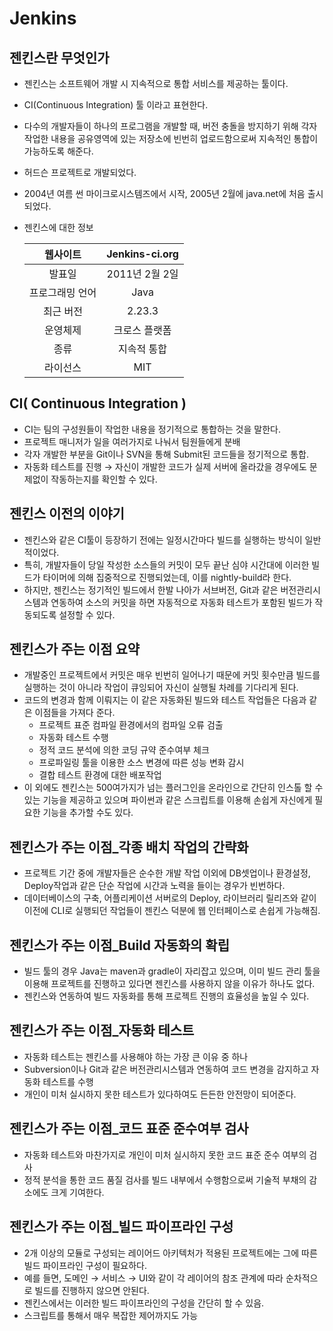 # Jenkins



## 젠킨스란 무엇인가

- 젠킨스는 소프트웨어 개발 시 지속적으로 통합 서비스를 제공하는 툴이다. 
- CI(Continuous Integration) 툴 이라고 표현한다.
- 다수의 개발자들이 하나의 프로그램을 개발할 때, 버전 충돌을 방지하기 위해 각자 작업한 내용을 공유영역에 있는 저장소에 빈번히 업로드함으로써 지속적인 통합이 가능하도록 해준다.
- 허드슨 프로젝트로 개발되었다.
- 2004년 여름 썬 마이크로시스템즈에서 시작, 2005년 2월에 java.net에 처음 출시되었다.

- 젠킨스에 대한 정보

  |    웹사이트     | Jenkins-ci.org |
  | :-------------: | :------------: |
  |     발표일      | 2011년 2월 2일 |
  | 프로그래밍 언어 |      Java      |
  |    최근 버전    |     2.23.3     |
  |    운영체제     | 크로스 플랫폼  |
  |      종류       |  지속적 통합   |
  |    라이선스     |      MIT       |

  

## CI( Continuous Integration )

- CI는 팀의 구성원들이 작업한 내용을 정기적으로 통합하는 것을 말한다.
- 프로젝트 매니저가 일을 여러가지로 나눠서 팀원들에게 분배
- 각자 개발한 부분을 Git이나 SVN을 통해 Submit된 코드들을 정기적으로 통합.
- 자동화 테스트를 진행 → 자신이 개발한 코드가 실제 서버에 올라갔을 경우에도 문제없이 작동하는지를 확인할 수 있다.



## 젠킨스 이전의 이야기

- 젠킨스와 같은 CI툴이 등장하기 전에는 일정시간마다 빌드를 실행하는 방식이 일반적이었다.
- 특히, 개발자들이 당일 작성한 소스들의 커밋이 모두 끝난 심야 시간대에 이러한 빌드가 타이머에 의해 집중적으로 진행되었는데, 이를 nightly-build라 한다.
- 하지만, 젠킨스는 정기적인 빌드에서 한발 나아가 서브버전, Git과 같은 버전관리시스템과 연동하여 소스의 커밋을 하면 자동적으로 자동화 테스트가 포함된 빌드가 작동되도록 설정할 수 있다.



## 젠킨스가 주는 이점 요약

- 개발중인 프로젝트에서 커밋은 매우 빈번히 일어나기 때문에 커밋 횟수만큼 빌드를 실행하는 것이 아니라 작업이 큐잉되어 자신이 실행될 차례를 기다리게 된다.
- 코드의 변경과 함께 이뤄지는 이 같은 자동화된 빌드와 테스트 작업들은 다음과 같은 이점들을 가져다 준다.
  - 프로젝트 표준 컴파일 환경에서의 컴파일 오류 검출
  - 자동화 테스트 수행
  - 정적 코드 분석에 의한 코딩 규약 준수여부 체크
  - 프로파일링 툴을 이용한 소스 변경에 따른 성능 변화 감시
  - 결합 테스트 환경에 대한 배포작업
- 이 외에도 젠킨스는 500여가지가 넘는 플러그인을 온라인으로 간단히 인스톨 할 수 있는 기능을 제공하고 있으며 파이썬과 같은 스크립트를 이용해 손쉽게 자신에게 필요한 기능을 추가할 수도 있다.



## 젠킨스가 주는 이점_각종 배치 작업의 간략화

- 프로젝트 기간 중에 개발자들은 순수한 개발 작업 이외에 DB셋업이나 환경설정, Deploy작업과 같은 단순 작업에 시간과 노력을 들이는 경우가 빈번하다.
- 데이터베이스의 구축, 어플리케이션 서버로의 Deploy, 라이브러리 릴리즈와 같이 이전에 CLI로 실행되던 작업들이 젠킨스 덕분에 웹 인터페이스로 손쉽게 가능해짐.



## 젠킨스가 주는 이점_Build 자동화의 확립

- 빌드 툴의 경우 Java는 maven과 gradle이 자리잡고 있으며, 이미 빌드 관리 툴을 이용해 프로젝트를 진행하고 있다면 젠킨스를 사용하지 않을 이유가 하나도 없다.
- 젠킨스와 연동하여 빌드 자동화를 통해 프로젝트 진행의 효율성을 높일 수 있다.



## 젠킨스가 주는 이점_자동화 테스트

- 자동화 테스트는 젠킨스를 사용해야 하는 가장 큰 이유 중 하나
- Subversion이나 Git과 같은 버전관리시스템과 연동하여 코드 변경을 감지하고 자동화 테스트를 수행
- 개인이 미처 실시하지 못한 테스트가 있다하여도 든든한 안전망이 되어준다.



## 젠킨스가 주는 이점_코드 표준 준수여부 검사

- 자동화 테스트와 마찬가지로 개인이 미처 실시하지 못한 코드 표준 준수 여부의 검사
- 정적 분석을 통한 코드 품질 검사를 빌드 내부에서 수행함으로써 기술적 부채의 감소에도 크게 기여한다.



## 젠킨스가 주는 이점_빌드 파이프라인 구성

- 2개 이상의 모듈로 구성되는 레이어드 아키텍처가 적용된 프로젝트에는 그에 따른 빌드 파이프라인 구성이 필요하다.
- 예를 들면, 도메인 → 서비스 →  UI와 같이 각 레이어의 참조 관계에 따라 순차적으로 빌드를 진행하지 않으면 안된다.
- 젠킨스에서는 이러한 빌드 파이프라인의 구성을 간단히 할 수 있음.
- 스크립트를 통해서 매우 복잡한 제어까지도 가능